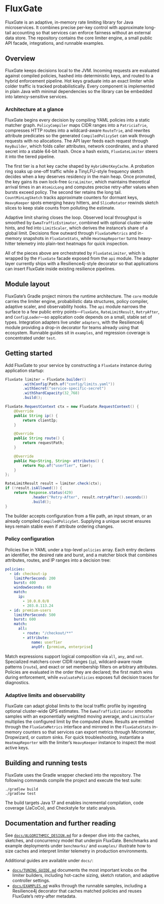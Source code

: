 # FluxGate

FluxGate is an adaptive, in-memory rate limiting library for Java microservices. It combines precise per-key control with approximate long-tail accounting so that services can enforce fairness without an external data store. The repository contains the core limiter engine, a small public API facade, integrations, and runnable examples.

## Overview

FluxGate keeps decisions local to the JVM. Incoming requests are evaluated against compiled policies, hashed into deterministic keys, and routed to a hybrid enforcement pipeline. Hot keys graduate into an exact limiter while colder traffic is tracked probabilistically. Every component is implemented in plain Java with minimal dependencies so the library can be embedded into latency-sensitive services.

### Architecture at a glance

FluxGate begins every decision by compiling YAML policies into a static matcher graph. `PolicyCompiler` maps CIDR ranges into a `PatriciaTrie`, compresses HTTP routes into a wildcard-aware `RouteTrie`, and rewrites attribute predicates so the generated `CompiledPolicySet` can walk through requests with no allocations. The API layer feeds each request through `KeyBuilder`, which folds caller attributes, network coordinates, and a shared secret into a stable 64-bit hash. Once a hash exists, `FluxGateLimiter` steers it into the tiered pipeline.

The first tier is a hot key cache shaped by `HybridHotKeyCache`. A probation ring soaks up one-off traffic while a TinyLFU-style frequency sketch decides when a key deserves residency in the main heap. Once promoted, the key gains its own lock-free `GcraLimiter`, which maintains theoretical arrival times in an `AtomicLong` and computes precise retry-after values when bursts exceed policy. The second tier retains the long tail. `CountMinLogSketch` tracks approximate counters for dormant keys, `HeavyKeeper` spots emerging heavy hitters, and `SliceRotator` rewinds sketch slices to keep stale counts from polluting the estimate.

Adaptive limit sharing closes the loop. Observed local throughput is smoothed by `EwmaTrafficEstimator`, combined with optional cluster-wide hints, and fed into `LimitScaler`, which derives the instance’s share of a global limit. Decisions flow outward through `FluxGateMetrics` and in-memory snapshots in `FluxGateStats`, while `HeatmapReporter` turns heavy-hitter telemetry into plain-text heatmaps for quick inspection.

All of the pieces above are orchestrated by `FluxGateLimiter`, which is wrapped by the `FluxGate` facade exposed from the `api` module. The adapter layer currently ships with a Resilience4j-style decorator so that applications can insert FluxGate inside existing resilience pipelines.

## Module layout

FluxGate’s Gradle project mirrors the runtime architecture. The `core` module carries the limiter engine, probabilistic data structures, policy compiler, adaptive scaler, and observability hooks. The `api` module narrows the surface to a few public entry points—`FluxGate`, `RateLimitResult`, `RetryAfter`, and `ConfigLoader`—so application code depends on a small, stable set of types. Integration adapters live under `adapters`, with the Resilience4j module providing a drop-in decorator for teams already using that ecosystem. Runnable guides sit in `examples`, and regression coverage is concentrated under `test`.

## Getting started

Add FluxGate to your service by constructing a `FluxGate` instance during application startup:

```java
FluxGate limiter = FluxGate.builder()
        .withConfig(Path.of("config/limits.yaml"))
        .withSecret("service-specific-secret")
        .withShardCapacity(32_768)
        .build();

FluxGate.RequestContext ctx = new FluxGate.RequestContext() {
    @Override
    public String ip() {
        return clientIp;
    }

    @Override
    public String route() {
        return requestPath;
    }

    @Override
    public Map<String, String> attributes() {
        return Map.of("userTier", tier);
    }
};

RateLimitResult result = limiter.check(ctx);
if (!result.isAllowed()) {
    return Response.status(429)
            .header("Retry-After", result.retryAfter().seconds())
            .build();
}
```

The builder accepts configuration from a file path, an input stream, or an already compiled `CompiledPolicySet`. Supplying a unique secret ensures keys remain stable even if attribute ordering changes.

### Policy configuration

Policies live in YAML under a top-level `policies` array. Each entry declares an identifier, the desired rate and burst, and a matcher block that combines attributes, routes, and IP ranges into a decision tree:

```yaml
policies:
  - id: checkout-ip
    limitPerSecond: 200
    burst: 400
    windowSeconds: 60
    match:
      ip:
        - 10.0.0.0/8
        - 203.0.113.24
  - id: premium-users
    limitPerSecond: 500
    burst: 600
    match:
      all:
        - route: "/checkout/**"
        - attribute:
            name: userTier
            anyOf: [premium, enterprise]
```

Match expressions support logical composition via `all`, `any`, and `not`. Specialized matchers cover CIDR ranges (`ip`), wildcard-aware route patterns (`route`), and exact or set membership filters on arbitrary attributes. Policies are evaluated in the order they are declared; the first match wins during enforcement, while `evaluatePolicies` exposes full decision traces for diagnostics.

### Adaptive limits and observability

FluxGate can adapt global limits to the local traffic profile by ingesting optional cluster-wide QPS estimates. The `EwmaTrafficEstimator` smooths samples with an exponentially weighted moving average, and `LimitScaler` multiplies the configured limit by the computed share. Results are emitted through the `FluxGateMetrics` interface and mirrored in the `FluxGateStats` in-memory counters so that services can export metrics through Micrometer, Dropwizard, or custom sinks. For quick troubleshooting, instantiate a `HeatmapReporter` with the limiter’s `HeavyKeeper` instance to inspect the most active keys.

## Building and running tests

FluxGate uses the Gradle wrapper checked into the repository. The following commands compile the project and execute the test suite:

```
./gradlew build
./gradlew test
```

The build targets Java 17 and enables incremental compilation, code coverage (JaCoCo), and Checkstyle for static analysis.

## Documentation and further reading

See [`docs/ALGORITHMIC_DESIGN.md`](docs/ALGORITHMIC_DESIGN.md) for a deeper dive into the caches, sketches, and concurrency model that underpin FluxGate. Benchmarks and example deployments under `benchmarks/` and `examples/` illustrate how to size caches and interpret limiter telemetry in production environments.

Additional guides are available under `docs/`:

* [`docs/TUNING_GUIDE.md`](docs/TUNING_GUIDE.md) documents the most important knobs on the limiter builders, including hot-cache sizing, sketch rotation, and adaptive controller settings.
* [`docs/EXAMPLES.md`](docs/EXAMPLES.md) walks through the runnable samples, including a Resilience4j decorator that caches matched policies and reuses FluxGate’s retry-after metadata.
